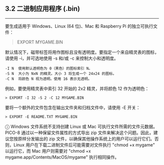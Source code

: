 ## 3.2 二进制应用程序 (.bin)

------------------------------

要生成适用于 Windows、Linux (64 位)、Mac 和 Raspberry Pi 的独立可执行文件：

> EXPORT MYGAME.BIN  

默认情况下，磁带标签将用作图标且没有透明度。要指定一个来自精灵表的图标，请使用 -i，并可选地使用 -s 和/或 -c 来控制大小和透明度。

```
-I N  使用默认透明色为 0（黑色）的图标索引 N。  
-S N  大小为 NxN 的精灵。大小 3 将生成一个 24x24 的图标。  
-C N  将颜色 N 视为透明。使用 16 表示无透明。  
```

例如，要使用精灵表中索引 32 开始的 2x2 精灵，并将颜色 12 作为透明色：

```
> EXPORT -I 32 -S 2 -C 12 MYGAME.BIN  
```

要将一个额外的文件包含在输出文件夹和归档文件中，请使用 -E 开关：

```
> EXPORT -E README.TXT MYGAME.BIN  
```

ⓘ Windows 文件系统不支持创建 Linux 或 Mac 可执行文件所需的文件元数据。PICO-8 通过以一种保留文件属性的方式导出 zip 文件来解决这个问题。因此，建议您按原样分发输出的 zip 文件，以确保其他操作系统上的用户可以运行它们。否则，Linux 用户在下载二进制文件后可能需要对文件执行 "chmod +x mygame" 以运行它，而 Mac 用户则需要对 "chmod +x mygame.app/Contents/MacOS/mygame" 执行相同操作。